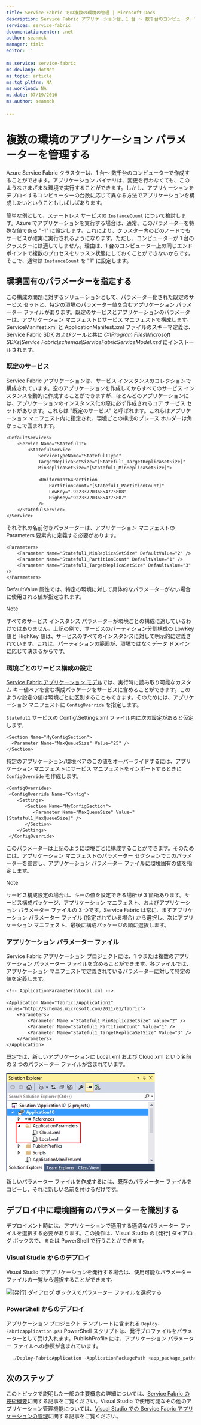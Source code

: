 ```yaml
---
title: Service Fabric での複数の環境の管理 | Microsoft Docs
description: Service Fabric アプリケーションは、1 台 ～ 数千台のコンピューターで構成されたさまざまな規模のクラスターで実行できます。場合によっては、このようなさまざまな環境に合わせて異なる方法でアプリケーションを構成したい場合があります。この記事では、環境ごとに異なるアプリケーション パラメーターを定義する方法について説明します。
services: service-fabric
documentationcenter: .net
author: seanmck
manager: timlt
editor: ''

ms.service: service-fabric
ms.devlang: dotNet
ms.topic: article
ms.tgt_pltfrm: NA
ms.workload: NA
ms.date: 07/19/2016
ms.author: seanmck

---
```

# 複数の環境のアプリケーション パラメーターを管理する
Azure Service Fabric クラスターは、1 台～ 数千台のコンピューターで作成することができます。アプリケーション バイナリは、変更を行わなくても、このようなさまざまな環境で実行することができます。しかし、アプリケーションをデプロイするコンピューターの台数に応じて異なる方法でアプリケーションを構成したいということもしばしばあります。

簡単な例として、ステートレス サービスの `InstanceCount` について検討します。Azure でアプリケーションを実行する場合は、通常、このパラメーターを特殊な値である "-1" に設定します。これにより、クラスター内のどのノードでもサービスが確実に実行されるようになります。ただし、コンピューターが 1 台のクラスターには適してしません。理由は、1 台のコンピューター上の同じエンドポイントで複数のプロセスをリッスン状態にしておくことができないからです。そこで、通常は `InstanceCount` を "1" に設定します。

## 環境固有のパラメーターを指定する
この構成の問題に対するソリューションとして、パラメーター化された既定のサービス セットと、特定の環境のパラメーター値を含むアプリケーション パラメーター ファイルがあります。既定のサービスとアプリケーションのパラメーターは、アプリケーション マニフェストとサービス マニフェストで構成します。ServiceManifest.xml と ApplicationManifest.xml ファイルのスキーマ定義は、Service Fabric SDK およびツールと共に *C:\\Program Files\\Microsoft SDKs\\Service Fabric\\schemas\\ServiceFabricServiceModel.xsd* にインストールされます。

### 既定のサービス
Service Fabric アプリケーションは、サービス インスタンスのコレクションで構成されています。空のアプリケーションを作成してからすべてのサービス インスタンスを動的に作成することができますが、ほとんどのアプリケーションには、アプリケーションのインスタンス化の際に必ず作成されるコア サービス セットがあります。これらは "既定のサービス" と呼ばれます。これらはアプリケーション マニフェスト内に指定され、環境ごとの構成のプレース ホルダーは角かっこで囲まれます。

    <DefaultServices>
        <Service Name="Stateful1">
            <StatefulService
                ServiceTypeName="Stateful1Type"
                TargetReplicaSetSize="[Stateful1_TargetReplicaSetSize]"
                MinReplicaSetSize="[Stateful1_MinReplicaSetSize]">

                <UniformInt64Partition
                    PartitionCount="[Stateful1_PartitionCount]"
                    LowKey="-9223372036854775808"
                    HighKey="9223372036854775807"
                />
        </StatefulService>
    </Service>
  </DefaultServices>

それぞれの名前付きパラメーターは、アプリケーション マニフェストの Parameters 要素内に定義する必要があります。

    <Parameters>
        <Parameter Name="Stateful1_MinReplicaSetSize" DefaultValue="2" />
        <Parameter Name="Stateful1_PartitionCount" DefaultValue="1" />
        <Parameter Name="Stateful1_TargetReplicaSetSize" DefaultValue="3" />
    </Parameters>

DefaultValue 属性では、特定の環境に対して具体的なパラメーターがない場合に使用される値が指定されます。

> [!NOTE]
> すべてのサービス インスタンス パラメーターが環境ごとの構成に適しているわけではありません。上記の例で、サービスのパーティション分割構成の LowKey 値と HighKey 値は、サービスのすべてのインスタンスに対して明示的に定義されています。これは、パーティションの範囲が、環境ではなくデータ ドメインに応じて決まるからです。　　
> 
> 

### 環境ごとのサービス構成の設定
[Service Fabric アプリケーション モデル](service-fabric-application-model.md)では、実行時に読み取り可能なカスタム キー値ペアを含む構成パッケージをサービスに含めることができます。このような設定の値は環境ごとに区別することもできます。そのためには、アプリケーション マニフェストに `ConfigOverride` を指定します。

`Stateful1` サービスの Config\\Settings.xml ファイル内に次の設定があると仮定します。

    <Section Name="MyConfigSection">
      <Parameter Name="MaxQueueSize" Value="25" />
    </Section>

特定のアプリケーション/環境ペアのこの値をオーバーライドするには、アプリケーション マニフェストにサービス マニフェストをインポートするときに `ConfigOverride` を作成します。

    <ConfigOverrides>
     <ConfigOverride Name="Config">
        <Settings>
           <Section Name="MyConfigSection">
              <Parameter Name="MaxQueueSize" Value="[Stateful1_MaxQueueSize]" />
           </Section>
        </Settings>
     </ConfigOverride>
  </ConfigOverrides>

このパラメーターは上記のように環境ごとに構成することができます。そのためには、アプリケーション マニフェストのパラメーター セクションでこのパラメーターを宣言し、アプリケーション パラメーター ファイルに環境固有の値を指定します。

> [!NOTE]
> サービス構成設定の場合は、キーの値を設定できる場所が 3 箇所あります。サービス構成パッケージ、アプリケーション マニフェスト、およびアプリケーション パラメーター ファイルの 3 つです。Service Fabric は常に、まずアプリケーション パラメーター ファイル (指定されている場合) から選択し、次にアプリケーション マニフェスト、最後に構成パッケージの順に選択します。
> 
> 

### アプリケーション パラメーター ファイル
Service Fabric アプリケーション プロジェクトには、1 つまたは複数のアプリケーション パラメーター ファイルを含めることができます。各ファイルでは、アプリケーション マニフェストで定義されているパラメーターに対して特定の値を定義します。

    <!-- ApplicationParameters\Local.xml -->

    <Application Name="fabric:/Application1" xmlns="http://schemas.microsoft.com/2011/01/fabric">
        <Parameters>
            <Parameter Name ="Stateful1_MinReplicaSetSize" Value="2" />
            <Parameter Name="Stateful1_PartitionCount" Value="1" />
            <Parameter Name="Stateful1_TargetReplicaSetSize" Value="3" />
        </Parameters>
    </Application>

既定では、新しいアプリケーションに Local.xml および Cloud.xml という名前の 2 つのパラメーター ファイルが含まれています。

![ソリューション エクスプローラーのアプリケーション パラメーター ファイル][app-parameters-solution-explorer]

新しいパラメーター ファイルを作成するには、既存のパラメーター ファイルをコピーし、それに新しい名前を付けるだけです。

## デプロイ中に環境固有のパラメーターを識別する
デプロイメント時には、アプリケーションで適用する適切なパラメーター ファイルを選択する必要があります。この操作は、Visual Studio の [発行] ダイアログ ボックスで、または PowerShell で行うことができます。

### Visual Studio からのデプロイ
Visual Studio でアプリケーションを発行する場合は、使用可能なパラメーター ファイルの一覧から選択することができます。

![[発行] ダイアログ ボックスでパラメーター ファイルを選択する][publishdialog]

### PowerShell からのデプロイ
アプリケーション プロジェクト テンプレートに含まれる `Deploy-FabricApplication.ps1` PowerShell スクリプトは、発行プロファイルをパラメーターとして受け入れます。PublishProfile には、アプリケーション パラメーター ファイルへの参照が含まれています。

  ```PowerShell
    ./Deploy-FabricApplication -ApplicationPackagePath <app_package_path> -PublishProfileFile <publishprofile_path>
  ```

## 次のステップ
このトピックで説明した一部の主要概念の詳細については、[Service Fabric の技術概要](service-fabric-technical-overview.md)に関する記事をご覧ください。Visual Studio で使用可能なその他のアプリケーション管理機能については、[Visual Studio での Service Fabric アプリケーションの管理](service-fabric-manage-application-in-visual-studio.md)に関する記事をご覧ください。

<!-- Image references -->

[publishdialog]: ./media/service-fabric-manage-multiple-environment-app-configuration/publish-dialog-choose-app-config.png
[app-parameters-solution-explorer]: ./media/service-fabric-manage-multiple-environment-app-configuration/app-parameters-in-solution-explorer.png

<!---HONumber=AcomDC_0720_2016-->